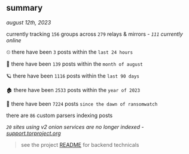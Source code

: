 
## summary
_august 12th, 2023_

currently tracking `156` groups across `279` relays & mirrors - _`111` currently online_

⏲ there have been `3` posts within the `last 24 hours`

🦈 there have been `139` posts within the `month of august`

🪐 there have been `1116` posts within the `last 90 days`

🏚 there have been `2533` posts within the `year of 2023`

🦕 there have been `7224` posts `since the dawn of ransomwatch`

there are `86` custom parsers indexing posts

_`20` sites using v2 onion services are no longer indexed - [support.torproject.org](https://support.torproject.org/onionservices/v2-deprecation/)_

> see the project [README](https://github.com/joshhighet/ransomwatch#ransomwatch--) for backend technicals
